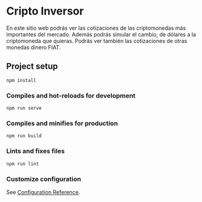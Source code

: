 # Cripto Inversor

En este sitio web podrás ver las cotizaciones de las criptomonedas más importantes del mercado.
Además podrás simular el cambio, de dólares a la criptomoneda que quieras.
Podrás ver también las cotizaciones de otras monedas dinero FIAT.

## Project setup
```
npm install
```

### Compiles and hot-reloads for development
```
npm run serve
```

### Compiles and minifies for production
```
npm run build
```

### Lints and fixes files
```
npm run lint
```

### Customize configuration
See [Configuration Reference](https://cli.vuejs.org/config/).
